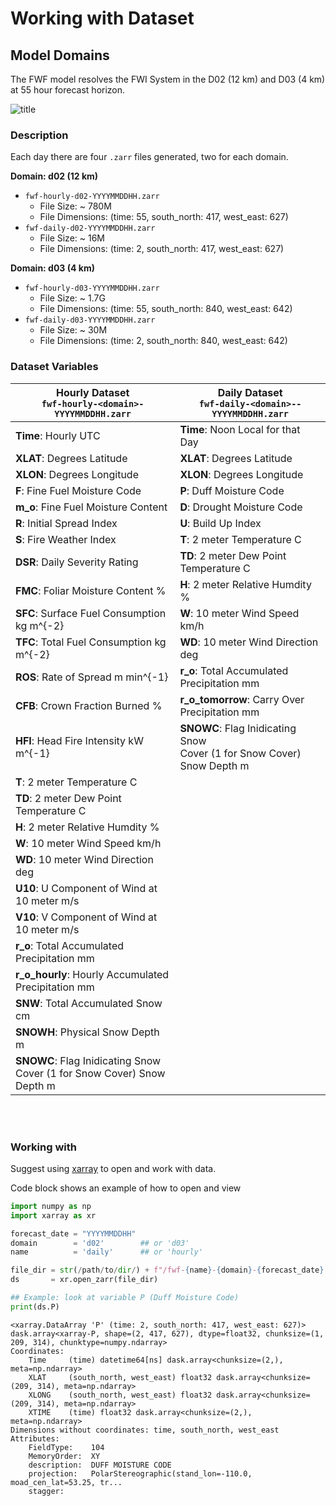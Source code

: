 # Working with Dataset

## Model Domains

The FWF model resolves the FWI System in the D02 (12 km) and D03 (4 km) at 55 hour forecast horizon.

![title](_static/images/fwf-model-domains.png)

### Description
Each day there are four `.zarr` files generated, two for each domain.

**Domain: d02 (12 km)**
-  `fwf-hourly-d02-YYYYMMDDHH.zarr`
    - File Size: ~ 780M
    - File Dimensions: (time: 55, south_north: 417, west_east: 627)
-  `fwf-daily-d02-YYYYMMDDHH.zarr`
    - File Size: ~ 16M
    - File Dimensions: (time: 2, south_north: 417, west_east: 627)


**Domain: d03 (4 km)**
-  `fwf-hourly-d03-YYYYMMDDHH.zarr`
    - File Size:  ~ 1.7G
    - File Dimensions: (time: 55, south_north: 840, west_east: 642)
-  `fwf-daily-d03-YYYYMMDDHH.zarr`
    - File Size: ~ 30M
    - File Dimensions: (time: 2, south_north: 840, west_east: 642)


### Dataset Variables

| Hourly Dataset <br> `fwf-hourly-<domain>-YYYYMMDDHH.zarr`  | Daily Dataset <br> `fwf-daily-<domain>--YYYYMMDDHH.zarr`  | 
| --------------------------- | ------------------------- |
|**Time**: Hourly UTC  |**Time**: Noon Local for that Day |
|**XLAT**: Degrees Latitude  |**XLAT**: Degrees Latitude|
|**XLON**: Degrees Longitude  |**XLON**: Degrees Longitude|
|**F**: Fine Fuel Moisture Code  |**P**: Duff Moisture Code  |
|**m_o**: Fine Fuel Moisture Content  |**D**: Drought Moisture Code  |
|**R**: Initial Spread Index   |**U**: Build Up Index   |
|**S**: Fire Weather Index|**T**: 2 meter Temperature C |
|**DSR**: Daily Severity Rating  | **TD**: 2 meter Dew Point Temperature C |
|**FMC**: Foliar Moisture Content %  | **H**: 2 meter Relative Humdity %  |
|**SFC**: Surface Fuel Consumption kg m^{-2}  | **W**: 10 meter Wind Speed km/h |
|**TFC**: Total Fuel Consumption kg m^{-2} | **WD**: 10 meter Wind Direction deg  |
|**ROS**: Rate of Spread m min^{-1}  | **r_o**: Total Accumulated Precipitation mm  |
|**CFB**: Crown Fraction Burned % | **r_o_tomorrow**: Carry Over Precipitation mm  |
|**HFI**: Head Fire Intensity  kW m^{-1} |**SNOWC**: Flag Inidicating Snow <br> Cover (1 for Snow Cover) Snow Depth m   |
|**T**: 2 meter Temperature C  |   |
|**TD**: 2 meter Dew Point Temperature C  | |
|**H**: 2 meter Relative Humdity % |  |
|**W**: 10 meter Wind Speed km/h  |  |
|**WD**: 10 meter Wind Direction deg  |   |
|**U10**:  U Component of Wind at 10 meter m/s  | |
|**V10**: V Component of Wind at 10 meter m/s  |   |
|**r_o**: Total Accumulated Precipitation mm  |   |
|**r_o_hourly**: Hourly Accumulated Precipitation mm  |  |
|**SNW**: Total Accumulated Snow cm  |   |
|**SNOWH**: Physical Snow Depth m  |   |
|**SNOWC**: Flag Inidicating Snow <br> Cover (1 for Snow Cover) Snow Depth m  |   |


<br/>
<br/>


### Working with

Suggest using [xarray](http://xarray.pydata.org/en/stable/) to open and work with data.

Code block shows an example of how to open and view 

```python
import numpy as np
import xarray as xr

forecast_date = "YYYYMMDDHH"
domain        = 'd02'        ## or 'd03'
name 	      = 'daily'      ## or 'hourly'

file_dir = str(/path/to/dir/) + f"/fwf-{name}-{domain}-{forecast_date}.zarr"
ds       = xr.open_zarr(file_dir)

## Example: look at variable P (Duff Moisture Code)
print(ds.P)
```
```
<xarray.DataArray 'P' (time: 2, south_north: 417, west_east: 627)>
dask.array<xarray-P, shape=(2, 417, 627), dtype=float32, chunksize=(1, 209, 314), chunktype=numpy.ndarray>
Coordinates:
    Time     (time) datetime64[ns] dask.array<chunksize=(2,), meta=np.ndarray>
    XLAT     (south_north, west_east) float32 dask.array<chunksize=(209, 314), meta=np.ndarray>
    XLONG    (south_north, west_east) float32 dask.array<chunksize=(209, 314), meta=np.ndarray>
    XTIME    (time) float32 dask.array<chunksize=(2,), meta=np.ndarray>
Dimensions without coordinates: time, south_north, west_east
Attributes:
    FieldType:    104
    MemoryOrder:  XY 
    description:  DUFF MOISTURE CODE
    projection:   PolarStereographic(stand_lon=-110.0, moad_cen_lat=53.25, tr...
    stagger: 
```




